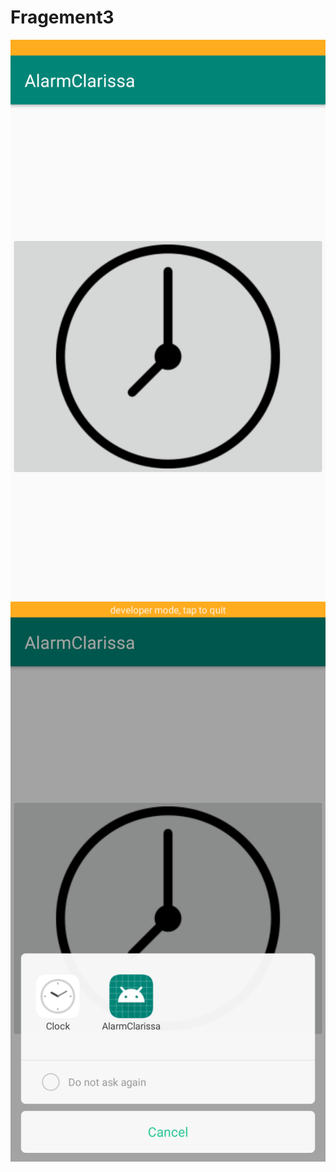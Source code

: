 # Fragement3

![alt text](https://github.com/ClarissaSanindita/Fragement3/blob/master/3.1.png)
![alt text](https://github.com/ClarissaSanindita/Fragement3/blob/master/3.2.png)

